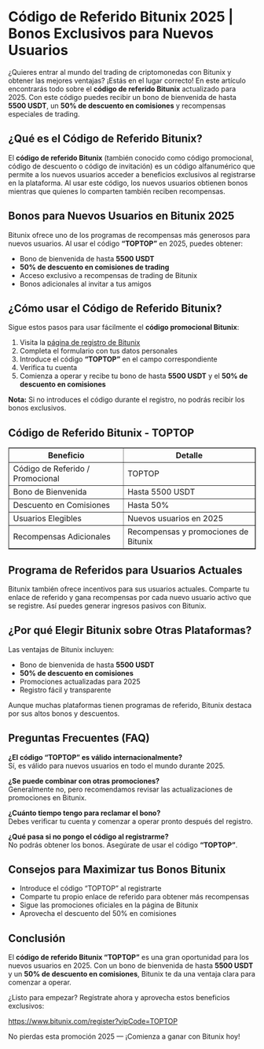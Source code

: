 <h1>Código de Referido Bitunix 2025 | Bonos Exclusivos para Nuevos Usuarios</h1>
<p>¿Quieres entrar al mundo del trading de criptomonedas con Bitunix y obtener las mejores ventajas? ¡Estás en el lugar correcto! En este artículo encontrarás todo sobre el <strong>código de referido Bitunix</strong> actualizado para 2025. Con este código puedes recibir un bono de bienvenida de hasta <strong>5500 USDT</strong>, un <strong>50% de descuento en comisiones</strong> y recompensas especiales de trading.</p>
<h2>¿Qué es el Código de Referido Bitunix?</h2>
<p>El <strong>código de referido Bitunix</strong> (también conocido como código promocional, código de descuento o código de invitación) es un código alfanumérico que permite a los nuevos usuarios acceder a beneficios exclusivos al registrarse en la plataforma. Al usar este código, los nuevos usuarios obtienen bonos mientras que quienes lo comparten también reciben recompensas.</p>
<h2>Bonos para Nuevos Usuarios en Bitunix 2025</h2>
<p>Bitunix ofrece uno de los programas de recompensas más generosos para nuevos usuarios. Al usar el código <strong>“TOPTOP”</strong> en 2025, puedes obtener:</p>
<ul>
<li>Bono de bienvenida de hasta <strong>5500 USDT</strong></li>
<li><strong>50% de descuento en comisiones de trading</strong></li>
<li>Acceso exclusivo a recompensas de trading de Bitunix</li>
<li>Bonos adicionales al invitar a tus amigos</li>
</ul>
<h2>¿Cómo usar el Código de Referido Bitunix?</h2>
<p>Sigue estos pasos para usar fácilmente el <strong>código promocional Bitunix</strong>:</p>
<ol>
<li>Visita la <a href="https://www.bitunix.com/register?vipCode=TOPTOP" target="_blank" rel="noopener noreferrer">página de registro de Bitunix</a></li>
<li>Completa el formulario con tus datos personales</li>
<li>Introduce el código <strong>“TOPTOP”</strong> en el campo correspondiente</li>
<li>Verifica tu cuenta</li>
<li>Comienza a operar y recibe tu bono de hasta <strong>5500 USDT</strong> y el <strong>50% de descuento en comisiones</strong></li>
</ol>
<p><strong>Nota:</strong> Si no introduces el código durante el registro, no podrás recibir los bonos exclusivos.</p>
<h2>Código de Referido Bitunix - TOPTOP</h2>
<table border="1" cellspacing="0" cellpadding="8">
<tr>
<th>Beneficio</th>
<th>Detalle</th>
</tr>
<tr>
<td>Código de Referido / Promocional</td>
<td>TOPTOP</td>
</tr>
<tr>
<td>Bono de Bienvenida</td>
<td>Hasta 5500 USDT</td>
</tr>
<tr>
<td>Descuento en Comisiones</td>
<td>Hasta 50%</td>
</tr>
<tr>
<td>Usuarios Elegibles</td>
<td>Nuevos usuarios en 2025</td>
</tr>
<tr>
<td>Recompensas Adicionales</td>
<td>Recompensas y promociones de Bitunix</td>
</tr>
</table>
<h2>Programa de Referidos para Usuarios Actuales</h2>
<p>Bitunix también ofrece incentivos para sus usuarios actuales. Comparte tu enlace de referido y gana recompensas por cada nuevo usuario activo que se registre. Así puedes generar ingresos pasivos con Bitunix.</p>
<h2>¿Por qué Elegir Bitunix sobre Otras Plataformas?</h2>
<p>Las ventajas de Bitunix incluyen:</p>
<ul>
<li>Bono de bienvenida de hasta <strong>5500 USDT</strong></li>
<li><strong>50% de descuento en comisiones</strong></li>
<li>Promociones actualizadas para 2025</li>
<li>Registro fácil y transparente</li>
</ul>
<p>Aunque muchas plataformas tienen programas de referido, Bitunix destaca por sus altos bonos y descuentos.</p>
<h2>Preguntas Frecuentes (FAQ)</h2>
<p><strong>¿El código “TOPTOP” es válido internacionalmente?</strong><br />
Sí, es válido para nuevos usuarios en todo el mundo durante 2025.</p>
<p><strong>¿Se puede combinar con otras promociones?</strong><br />
Generalmente no, pero recomendamos revisar las actualizaciones de promociones en Bitunix.</p>
<p><strong>¿Cuánto tiempo tengo para reclamar el bono?</strong><br />
Debes verificar tu cuenta y comenzar a operar pronto después del registro.</p>
<p><strong>¿Qué pasa si no pongo el código al registrarme?</strong><br />
No podrás obtener los bonos. Asegúrate de usar el código <strong>“TOPTOP”</strong>.</p>
<h2>Consejos para Maximizar tus Bonos Bitunix</h2>
<ul>
<li>Introduce el código “TOPTOP” al registrarte</li>
<li>Comparte tu propio enlace de referido para obtener más recompensas</li>
<li>Sigue las promociones oficiales en la página de Bitunix</li>
<li>Aprovecha el descuento del 50% en comisiones</li>
</ul>
<h2>Conclusión</h2>
<p>El <strong>código de referido Bitunix “TOPTOP”</strong> es una gran oportunidad para los nuevos usuarios en 2025. Con un bono de bienvenida de hasta <strong>5500 USDT</strong> y un <strong>50% de descuento en comisiones</strong>, Bitunix te da una ventaja clara para comenzar a operar.</p>
<p>¿Listo para empezar? Regístrate ahora y aprovecha estos beneficios exclusivos:</p>
<p><a href="https://www.bitunix.com/register?vipCode=TOPTOP" target="_blank" rel="noopener noreferrer">https://www.bitunix.com/register?vipCode=TOPTOP</a></p>
<p>No pierdas esta promoción 2025 — ¡Comienza a ganar con Bitunix hoy!</p>
</body>
</html>
